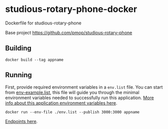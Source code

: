 # studious-rotary-phone-docker
Dockerfile for studious-rotary-phone

Base project https://github.com/pmop/studious-rotary-phone

## Building

`docker build --tag appname`

## Running
First, provide required environment variables in a `env.list` file. You can start from [env-example.list](https://github.com/pmop/studious-rotary-phone-docker/blob/master/env-example.list), this file will guide you through the minimal environment variables needed to successfully run this application. [More info about this application environment variables here](https://github.com/pmop/studious-rotary-phone#environment-variables).

`docker run --env-file ./env.list --publish 3000:3000 appname`

[Endpoints here](https://github.com/pmop/studious-rotary-phone#endpoints).
